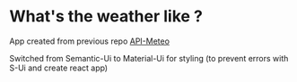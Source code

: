 # What's the weather like ?

App created from previous repo [API-Meteo](https://github.com/LaurentArcos/API-meteo)

Switched from Semantic-Ui to Material-Ui for styling (to prevent errors with S-Ui and create react app)

